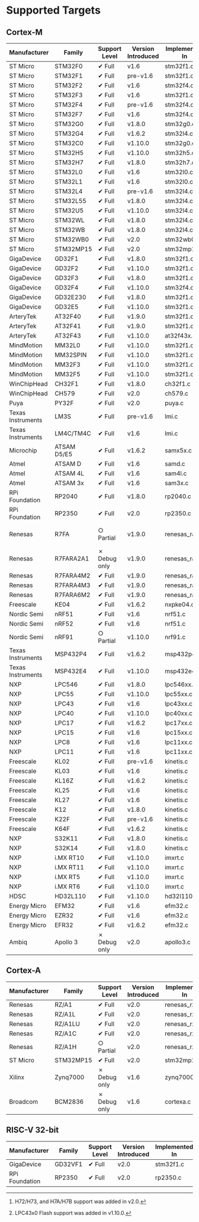 # Supported Targets

## Cortex-M

| Manufacturer      | Family      | Support Level | Version Introduced | Implemented In | Notes
|-------------------|-------------|---------------|--------------------|----------------|------
| ST Micro          | STM32F0     | ✔ Full        | v1.6               | stm32f1.c      |
| ST Micro          | STM32F1     | ✔ Full        | pre-v1.6           | stm32f1.c      |
| ST Micro          | STM32F2     | ✔ Full        | v1.6               | stm32f4.c      |
| ST Micro          | STM32F3     | ✔ Full        | v1.6               | stm32f1.c      |
| ST Micro          | STM32F4     | ✔ Full        | pre-v1.6           | stm32f4.c      |
| ST Micro          | STM32F7     | ✔ Full        | v1.6               | stm32f4.c      |
| ST Micro          | STM32G0     | ✔ Full        | v1.8.0             | stm32g0.c      |
| ST Micro          | STM32G4     | ✔ Full        | v1.6.2             | stm32l4.c      |
| ST Micro          | STM32C0     | ✔ Full        | v1.10.0            | stm32g0.c      |
| ST Micro          | STM32H5     | ✔ Full        | v1.10.0            | stm32h5.c      |
| ST Micro          | STM32H7     | ✔ Full        | v1.8.0             | stm32h7.c      | [^1]
| ST Micro          | STM32L0     | ✔ Full        | v1.6               | stm32l0.c      |
| ST Micro          | STM32L1     | ✔ Full        | v1.6               | stm32l0.c      |
| ST Micro          | STM32L4     | ✔ Full        | pre-v1.6           | stm32l4.c      |
| ST Micro          | STM32L55    | ✔ Full        | v1.8.0             | stm32l4.c      |
| ST Micro          | STM32U5     | ✔ Full        | v1.10.0            | stm32l4.c      |
| ST Micro          | STM32WL     | ✔ Full        | v1.8.0             | stm32l4.c      |
| ST Micro          | STM32WB     | ✔ Full        | v1.8.0             | stm32l4.c      |
| ST Micro          | STM32WB0    | ✔ Full        | v2.0               | stm32wb0.c     |
| ST Micro          | STM32MP15   | ✔ Full        | v2.0               | stm32mp15.c    |
| GigaDevice        | GD32F1      | ✔ Full        | v1.8.0             | stm32f1.c      |
| GigaDevice        | GD32F2      | ✔ Full        | v1.10.0            | stm32f1.c      |
| GigaDevice        | GD32F3      | ✔ Full        | v1.8.0             | stm32f1.c      |
| GigaDevice        | GD32F4      | ✔ Full        | v1.10.0            | stm32f4.c      |
| GigaDevice        | GD32E230    | ✔ Full        | v1.8.0             | stm32f1.c      |
| GigaDevice        | GD32E5      | ✔ Full        | v1.10.0            | stm32f1.c      |
| ArteryTek         | AT32F40     | ✔ Full        | v1.9.0             | stm32f1.c      |
| ArteryTek         | AT32F41     | ✔ Full        | v1.9.0             | stm32f1.c      |
| ArteryTek         | AT32F43     | ✔ Full        | v1.10.0            | at32f43x.c     |
| MindMotion        | MM32L0      | ✔ Full        | v1.10.0            | stm32f1.c      |
| MindMotion        | MM32SPIN    | ✔ Full        | v1.10.0            | stm32f1.c      |
| MindMotion        | MM32F3      | ✔ Full        | v1.10.0            | stm32f1.c      |
| MindMotion        | MM32F5      | ✔ Full        | v1.10.0            | stm32f1.c      |
| WinChipHead       | CH32F1      | ✔ Full        | v1.8.0             | ch32f1.c       |
| WinChipHead       | CH579       | ✔ Full        | v2.0               | ch579.c        |
| Puya              | PY32F       | ✔ Full        | v2.0               | puya.c         |
| Texas Instruments | LM3S        | ✔ Full        | pre-v1.6           | lmi.c          |
| Texas Instruments | LM4C/TM4C   | ✔ Full        | v1.6               | lmi.c          |
| Microchip         | ATSAM D5/E5 | ✔ Full        | v1.6.2             | samx5x.c       |
| Atmel             | ATSAM D     | ✔ Full        | v1.6               | samd.c         |
| Atmel             | ATSAM 4L    | ✔ Full        | v1.6               | sam4l.c        |
| Atmel             | ATSAM 3x    | ✔ Full        | v1.6               | sam3x.c        |
| RPi Foundation    | RP2040      | ✔ Full        | v1.8.0             | rp2040.c       |
| RPi Foundation    | RP2350      | ✔ Full        | v2.0               | rp2350.c       |
| Renesas           | R7FA        | ○ Partial     | v1.9.0             | renesas_ra.c   | Unless specified below
| Renesas           | R7FARA2A1   | ✗ Debug only  | v1.9.0             | renesas_ra.c   |
| Renesas           | R7FARA4M2   | ✔ Full        | v1.9.0             | renesas_ra.c   |
| Renesas           | R7FARA4M3   | ✔ Full        | v1.9.0             | renesas_ra.c   |
| Renesas           | R7FARA6M2   | ✔ Full        | v1.9.0             | renesas_ra.c   |
| Freescale         | KE04        | ✔ Full        | v1.6.2             | nxpke04.c      |
| Nordic Semi       | nRF51       | ✔ Full        | v1.6               | nrf51.c        |
| Nordic Semi       | nRF52       | ✔ Full        | v1.6               | nrf51.c        |
| Nordic Semi       | nRF91       | ○ Partial     | v1.10.0            | nrf91.c        |
| Texas Instruments | MSP432P4    | ✔ Full        | v1.6.2             | msp432p4.c     |
| Texas Instruments | MSP432E4    | ✔ Full        | v1.10.0            | msp432e4.c     |
| NXP               | LPC546      | ✔ Full        | v1.8.0             | lpc546xx.c     |
| NXP               | LPC55       | ✔ Full        | v1.10.0            | lpc55xx.c      |
| NXP               | LPC43       | ✔ Full        | v1.6               | lpc43xx.c      | [^2]
| NXP               | LPC40       | ✔ Full        | v1.10.0            | lpc40xx.c      |
| NXP               | LPC17       | ✔ Full        | v1.6.2             | lpc17xx.c      |
| NXP               | LPC15       | ✔ Full        | v1.6               | lpc15xx.c      |
| NXP               | LPC8        | ✔ Full        | v1.6               | lpc11xx.c      |
| NXP               | LPC11       | ✔ Full        | v1.6               | lpc11xx.c      |
| Freescale         | KL02        | ✔ Full        | pre-v1.6           | kinetis.c      |
| Freescale         | KL03        | ✔ Full        | v1.6               | kinetis.c      |
| Freescale         | KL16Z       | ✔ Full        | v1.6.2             | kinetis.c      |
| Freescale         | KL25        | ✔ Full        | v1.6               | kinetis.c      |
| Freescale         | KL27        | ✔ Full        | v1.6               | kinetis.c      |
| Freescale         | K12         | ✔ Full        | v1.8.0             | kinetis.c      |
| Freescale         | K22F        | ✔ Full        | pre-v1.6           | kinetis.c      |
| Freescale         | K64F        | ✔ Full        | v1.6.2             | kinetis.c      |
| NXP               | S32K11      | ✔ Full        | v1.8.0             | kinetis.c      |
| NXP               | S32K14      | ✔ Full        | v1.8.0             | kinetis.c      |
| NXP               | i.MX RT10   | ✔ Full        | v1.10.0            | imxrt.c        |
| NXP               | i.MX RT11   | ✔ Full        | v1.10.0            | imxrt.c        |
| NXP               | i.MX RT5    | ✔ Full        | v1.10.0            | imxrt.c        |
| NXP               | i.MX RT6    | ✔ Full        | v1.10.0            | imxrt.c        |
| HDSC              | HD32L110    | ✔ Full        | v1.10.0            | hd32l110.c     |
| Energy Micro      | EFM32       | ✔ Full        | v1.6               | efm32.c        |
| Energy Micro      | EZR32       | ✔ Full        | v1.6               | efm32.c        |
| Energy Micro      | EFR32       | ✔ Full        | v1.6.2             | efm32.c        |
| Ambiq             | Apollo 3    | ✗ Debug only  | v2.0               | apollo3.c      |

[^1]: H72/H73, and H7A/H7B support was added in v2.0.
[^2]: LPC43x0 Flash support was added in v1.10.0.

## Cortex-A

| Manufacturer      | Family      | Support Level | Version Introduced | Implemented In | Notes
|-------------------|-------------|---------------|--------------------|----------------|------
| Renesas           | RZ/A1       | ✔ Full        | v2.0               | renesas_rz.c   |
| Renesas           | RZ/A1L      | ✔ Full        | v2.0               | renesas_rz.c   |
| Renesas           | RZ/A1LU     | ✔ Full        | v2.0               | renesas_rz.c   |
| Renesas           | RZ/A1C      | ✔ Full        | v2.0               | renesas_rz.c   |
| Renesas           | RZ/A1H      | ○ Partial     | v2.0               | renesas_rz.c   |
| ST Micro          | STM32MP15   | ✔ Full        | v2.0               | stm32mp15.c    |
| Xilinx            | Zynq7000    | ✗ Debug only  | v1.6               | zynq7000.c     |
| Broadcom          | BCM2836     | ✗ Debug only  | v1.6               | cortexa.c      |

## RISC-V 32-bit

| Manufacturer      | Family      | Support Level | Version Introduced | Implemented In | Notes
|-------------------|-------------|---------------|--------------------|----------------|------
| GigaDevice        | GD32VF1     | ✔ Full        | v2.0               | stm32f1.c      |
| RPi Foundation    | RP2350      | ✔ Full        | v2.0               | rp2350.c       |
